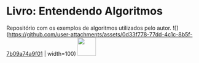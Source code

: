 # Livro: Entendendo Algoritmos
Repositório com os exemplos de algoritmos utilizados pelo autor.
![](https://github.com/user-attachments/assets/0d33f778-77dd-4c1c-8b5f-7b09a74a9f01 | width=100)
<img src="[https://github.com/favicon.ico](https://github.com/user-attachments/assets/0d33f778-77dd-4c1c-8b5f-7b09a74a9f01)" width="48">
